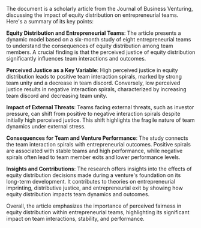 The document is a scholarly article from the Journal of Business Venturing, discussing the impact of equity distribution on entrepreneurial teams. Here's a summary of its key points:

**Equity Distribution and Entrepreneurial Teams**: The article presents a dynamic model based on a six-month study of eight entrepreneurial teams to understand the consequences of equity distribution among team members. A crucial finding is that the perceived justice of equity distribution significantly influences team interactions and outcomes.

**Perceived Justice as a Key Variable**: High perceived justice in equity distribution leads to positive team interaction spirals, marked by strong team unity and a decrease in team discord. Conversely, low perceived justice results in negative interaction spirals, characterized by increasing team discord and decreasing team unity.

**Impact of External Threats**: Teams facing external threats, such as investor pressure, can shift from positive to negative interaction spirals despite initially high perceived justice. This shift highlights the fragile nature of team dynamics under external stress.

**Consequences for Team and Venture Performance**: The study connects the team interaction spirals with entrepreneurial outcomes. Positive spirals are associated with stable teams and high performance, while negative spirals often lead to team member exits and lower performance levels.

**Insights and Contributions**: The research offers insights into the effects of equity distribution decisions made during a venture's foundation on its long-term development. It contributes to theories on entrepreneurial imprinting, distributive justice, and entrepreneurial exit by showing how equity distribution impacts team dynamics and outcomes.

Overall, the article emphasizes the importance of perceived fairness in equity distribution within entrepreneurial teams, highlighting its significant impact on team interactions, stability, and performance.